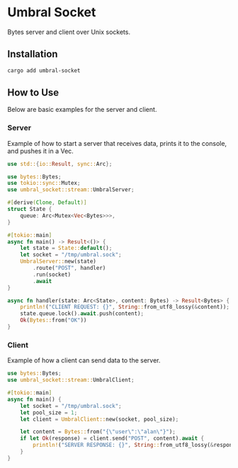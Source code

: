 # Umbral Socket

Bytes server and client over Unix sockets.

## Installation
```bash
cargo add umbral-socket
```

## How to Use

Below are basic examples for the server and client.

### Server
Example of how to start a server that receives data, prints it to the console, and pushes it in a Vec.

```rust
use std::{io::Result, sync::Arc};

use bytes::Bytes;
use tokio::sync::Mutex;
use umbral_socket::stream::UmbralServer;

#[derive(Clone, Default)]
struct State {
    queue: Arc<Mutex<Vec<Bytes>>>,
}

#[tokio::main]
async fn main() -> Result<()> {
    let state = State::default();
    let socket = "/tmp/umbral.sock";
    UmbralServer::new(state)
        .route("POST", handler)
        .run(socket)
        .await
}

async fn handler(state: Arc<State>, content: Bytes) -> Result<Bytes> {
    println!("CLIENT REQUEST: {}", String::from_utf8_lossy(&content));
    state.queue.lock().await.push(content);
    Ok(Bytes::from("OK"))
}
```

### Client
Example of how a client can send data to the server.

```rust
use bytes::Bytes;
use umbral_socket::stream::UmbralClient;

#[tokio::main]
async fn main() {
    let socket = "/tmp/umbral.sock";
    let pool_size = 1;
    let client = UmbralClient::new(socket, pool_size);

    let content = Bytes::from("{\"user\":\"alan\"}");
    if let Ok(response) = client.send("POST", content).await {
        println!("SERVER RESPONSE: {}", String::from_utf8_lossy(&response))
    }
}
```
